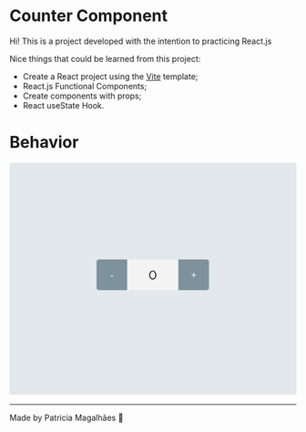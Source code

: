 # Counter Component

Hi! This is a project developed with the intention to practicing React.js

Nice things that could be learned from this project:

- Create a React project using the [Vite](https://vitejs.dev/) template;
- React.js Functional Components;
- Create components with props;
- React useState Hook.

# Behavior

![Image](https://github.com/pmagalhaes2/counter-component/blob/main/src/assets/counter.gif?raw=true)

---

Made by Patricia Magalhães 💙
